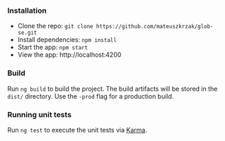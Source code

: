 ### Installation
* Clone the repo: ```git clone https://github.com/mateuszkrzak/glob-se.git```
* Install dependencies: ```npm install```
* Start the app: ```npm start```
* View the app: http://localhost:4200
### Build
Run `ng build` to build the project. The build artifacts will be stored in the `dist/` directory. Use the `-prod` flag for a production build.
### Running unit tests
Run `ng test` to execute the unit tests via [Karma](https://karma-runner.github.io).
